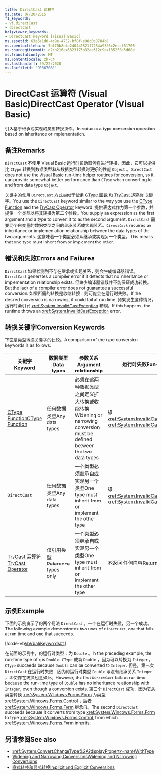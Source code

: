 ```yaml
---
title: DirectCast 运算符
ms.date: 07/20/2015
f1_keywords:
- vb.directCast
- directCast
helpviewer_keywords:
- DirectCast keyword [Visual Basic]
ms.assetid: 63e5a1d0-4d9e-4732-bf8f-e90c0c8784b8
ms.openlocfilehash: 7b070b8eba240440821f7984a9336c2ecaf61706
ms.sourcegitcommit: d2db216e46323f73b32ae312c9e4135258e5d68e
ms.translationtype: MT
ms.contentlocale: zh-CN
ms.lasthandoff: 09/22/2020
ms.locfileid: "90867089"
---
```

# <a name="directcast-operator-visual-basic"></a><span data-ttu-id="2839c-102">DirectCast 运算符 (Visual Basic)</span><span class="sxs-lookup"><span data-stu-id="2839c-102">DirectCast Operator (Visual Basic)</span></span>

<span data-ttu-id="2839c-103">引入基于继承或实现的类型转换操作。</span><span class="sxs-lookup"><span data-stu-id="2839c-103">Introduces a type conversion operation based on inheritance or implementation.</span></span>  
  
## <a name="remarks"></a><span data-ttu-id="2839c-104">备注</span><span class="sxs-lookup"><span data-stu-id="2839c-104">Remarks</span></span>  

 <span data-ttu-id="2839c-105">`DirectCast` 不使用 Visual Basic 运行时帮助器例程进行转换，因此，它可以提供比 `CType` 转换到数据类型和从数据类型转换时更好的性能 `Object` 。</span><span class="sxs-lookup"><span data-stu-id="2839c-105">`DirectCast` does not use the Visual Basic run-time helper routines for conversion, so it can provide somewhat better performance than `CType` when converting to and from data type `Object`.</span></span>  
  
 <span data-ttu-id="2839c-106">关键字的使用 `DirectCast` 方式类似于使用 [CType 函数](../functions/ctype-function.md) 和 [TryCast 运算符](trycast-operator.md) 关键字。</span><span class="sxs-lookup"><span data-stu-id="2839c-106">You use the `DirectCast` keyword similar to the way you use the [CType Function](../functions/ctype-function.md) and the [TryCast Operator](trycast-operator.md) keyword.</span></span> <span data-ttu-id="2839c-107">提供表达式作为第一个参数，并提供一个类型以将其转换为第二个参数。</span><span class="sxs-lookup"><span data-stu-id="2839c-107">You supply an expression as the first argument and a type to convert it to as the second argument.</span></span> <span data-ttu-id="2839c-108">`DirectCast` 需要两个自变量的数据类型之间的继承关系或实现关系。</span><span class="sxs-lookup"><span data-stu-id="2839c-108">`DirectCast` requires an inheritance or implementation relationship between the data types of the two arguments.</span></span> <span data-ttu-id="2839c-109">这意味着一个类型必须从继承或实现另一个类型。</span><span class="sxs-lookup"><span data-stu-id="2839c-109">This means that one type must inherit from or implement the other.</span></span>  
  
## <a name="errors-and-failures"></a><span data-ttu-id="2839c-110">错误和失败</span><span class="sxs-lookup"><span data-stu-id="2839c-110">Errors and Failures</span></span>  

 <span data-ttu-id="2839c-111">`DirectCast` 如果检测到不存在继承或实现关系，则会生成编译器错误。</span><span class="sxs-lookup"><span data-stu-id="2839c-111">`DirectCast` generates a compiler error if it detects that no inheritance or implementation relationship exists.</span></span> <span data-ttu-id="2839c-112">但缺少编译器错误并不能保证成功转换。</span><span class="sxs-lookup"><span data-stu-id="2839c-112">But the lack of a compiler error does not guarantee a successful conversion.</span></span> <span data-ttu-id="2839c-113">如果所需的转换是收缩转换，则可能会在运行时失败。</span><span class="sxs-lookup"><span data-stu-id="2839c-113">If the desired conversion is narrowing, it could fail at run time.</span></span> <span data-ttu-id="2839c-114">如果发生这种情况，运行时会引发 <xref:System.InvalidCastException> 错误。</span><span class="sxs-lookup"><span data-stu-id="2839c-114">If this happens, the runtime throws an <xref:System.InvalidCastException> error.</span></span>  
  
## <a name="conversion-keywords"></a><span data-ttu-id="2839c-115">转换关键字</span><span class="sxs-lookup"><span data-stu-id="2839c-115">Conversion Keywords</span></span>  

 <span data-ttu-id="2839c-116">下面是类型转换关键字的比较。</span><span class="sxs-lookup"><span data-stu-id="2839c-116">A comparison of the type conversion keywords is as follows.</span></span>  
  
|<span data-ttu-id="2839c-117">关键字</span><span class="sxs-lookup"><span data-stu-id="2839c-117">Keyword</span></span>|<span data-ttu-id="2839c-118">数据类型</span><span class="sxs-lookup"><span data-stu-id="2839c-118">Data types</span></span>|<span data-ttu-id="2839c-119">参数关系</span><span class="sxs-lookup"><span data-stu-id="2839c-119">Argument relationship</span></span>|<span data-ttu-id="2839c-120">运行时失败</span><span class="sxs-lookup"><span data-stu-id="2839c-120">Run-time failure</span></span>|  
|---|---|---|---|  
|[<span data-ttu-id="2839c-121">CType Function</span><span class="sxs-lookup"><span data-stu-id="2839c-121">CType Function</span></span>](../functions/ctype-function.md)|<span data-ttu-id="2839c-122">任何数据类型</span><span class="sxs-lookup"><span data-stu-id="2839c-122">Any data types</span></span>|<span data-ttu-id="2839c-123">必须在这两种数据类型之间定义扩大转换或收缩转换</span><span class="sxs-lookup"><span data-stu-id="2839c-123">Widening or narrowing conversion must be defined between the two data types</span></span>|<span data-ttu-id="2839c-124">却 <xref:System.InvalidCastException></span><span class="sxs-lookup"><span data-stu-id="2839c-124">Throws <xref:System.InvalidCastException></span></span>|  
|`DirectCast`|<span data-ttu-id="2839c-125">任何数据类型</span><span class="sxs-lookup"><span data-stu-id="2839c-125">Any data types</span></span>|<span data-ttu-id="2839c-126">一个类型必须继承自或实现另一个类型</span><span class="sxs-lookup"><span data-stu-id="2839c-126">One type must inherit from or implement the other type</span></span>|<span data-ttu-id="2839c-127">却 <xref:System.InvalidCastException></span><span class="sxs-lookup"><span data-stu-id="2839c-127">Throws <xref:System.InvalidCastException></span></span>|  
|[<span data-ttu-id="2839c-128">TryCast 运算符</span><span class="sxs-lookup"><span data-stu-id="2839c-128">TryCast Operator</span></span>](trycast-operator.md)|<span data-ttu-id="2839c-129">仅引用类型</span><span class="sxs-lookup"><span data-stu-id="2839c-129">Reference types only</span></span>|<span data-ttu-id="2839c-130">一个类型必须继承自或实现另一个类型</span><span class="sxs-lookup"><span data-stu-id="2839c-130">One type must inherit from or implement the other type</span></span>|<span data-ttu-id="2839c-131">不返回 [任何内容](../nothing.md)</span><span class="sxs-lookup"><span data-stu-id="2839c-131">Returns [Nothing](../nothing.md)</span></span>|  
  
## <a name="example"></a><span data-ttu-id="2839c-132">示例</span><span class="sxs-lookup"><span data-stu-id="2839c-132">Example</span></span>  

 <span data-ttu-id="2839c-133">下面的示例演示了的两个用法 `DirectCast` ，一个在运行时失败，另一个成功。</span><span class="sxs-lookup"><span data-stu-id="2839c-133">The following example demonstrates two uses of `DirectCast`, one that fails at run time and one that succeeds.</span></span>  
  
 [!code-vb[VbVbalrKeywords#1](~/samples/snippets/visualbasic/VS_Snippets_VBCSharp/VbVbalrKeywords/VB/Class1.vb#1)]  
  
 <span data-ttu-id="2839c-134">在前面的示例中，的运行时类型 `q` 为 `Double` 。</span><span class="sxs-lookup"><span data-stu-id="2839c-134">In the preceding example, the run-time type of `q` is `Double`.</span></span> <span data-ttu-id="2839c-135">`CType` 成功 `Double` ，因为可以转换为 `Integer` 。</span><span class="sxs-lookup"><span data-stu-id="2839c-135">`CType` succeeds because `Double` can be converted to `Integer`.</span></span> <span data-ttu-id="2839c-136">但是，第一次 `DirectCast` 在运行时失败，因为的运行时类型 `Double` 与没有继承关系 `Integer` ，即使存在转换也是如此。</span><span class="sxs-lookup"><span data-stu-id="2839c-136">However, the first `DirectCast` fails at run time because the run-time type of `Double` has no inheritance relationship with `Integer`, even though a conversion exists.</span></span> <span data-ttu-id="2839c-137">第二个 `DirectCast` 成功，因为它从类型转换 <xref:System.Windows.Forms.Form> 为类型 <xref:System.Windows.Forms.Control> ，后者 <xref:System.Windows.Forms.Form> 继承自。</span><span class="sxs-lookup"><span data-stu-id="2839c-137">The second `DirectCast` succeeds because it converts from type <xref:System.Windows.Forms.Form> to type <xref:System.Windows.Forms.Control>, from which <xref:System.Windows.Forms.Form> inherits.</span></span>  
  
## <a name="see-also"></a><span data-ttu-id="2839c-138">另请参阅</span><span class="sxs-lookup"><span data-stu-id="2839c-138">See also</span></span>

- <xref:System.Convert.ChangeType%2A?displayProperty=nameWithType>
- [<span data-ttu-id="2839c-139">Widening and Narrowing Conversions</span><span class="sxs-lookup"><span data-stu-id="2839c-139">Widening and Narrowing Conversions</span></span>](../../programming-guide/language-features/data-types/widening-and-narrowing-conversions.md)
- [<span data-ttu-id="2839c-140">隐式转换和显式转换</span><span class="sxs-lookup"><span data-stu-id="2839c-140">Implicit and Explicit Conversions</span></span>](../../programming-guide/language-features/data-types/implicit-and-explicit-conversions.md)
